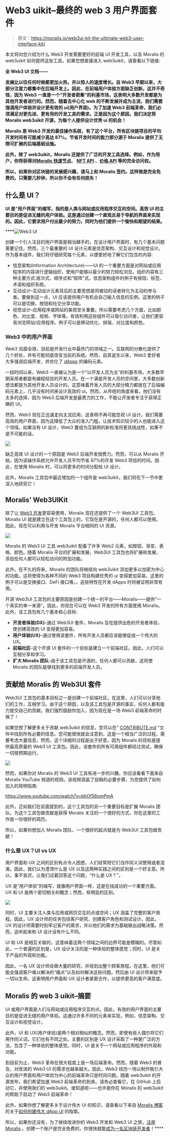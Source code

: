 # Web3 uikit–最终的 web 3 用户界面套件

> 原文：<https://moralis.io/web3ui-kit-the-ultimate-web3-user-interface-kit/>

本文将向您介绍为什么 Web3 开发需要更好的前端 UI 开发工具，以及 Moralis 的 web3uikit 如何提供这些工具。如果您想直接进入 web3uikit，请查看以下链接:

**全 Web3 UI 文档——**[](https://github.com/web3ui/web3uikit)

****发展比以往任何时候都更加火热，并以惊人的速度增长。自 Web3 早期以来，大部分注意力都集中在后端开发上。因此，在前端用户体验方面缺乏创新。这并不奇怪，因为 Web3 一直是一个“开发者密集”的利基市场，这表明大多数开发都是为其他开发者进行的。然而，随着去中心化 web 的不断发展并成为主流，我们需要强调用户体验并设计更有效的 ui(用户界面)。为了加速 Web3 前端革命，我们必须满足对更先进、更有用的开发工具的需求。正是因为这个原因，我们决定将 Moralis web3uikit 开源，为每个人提供设计优秀 ui 的机会！****

****Moralis 是 Web3 开发的最佳操作系统，有了这个平台，所有区块链项目的平均开发时间有可能减少高达 87%。节省开发时间的能力部分源于 Moralis 提供了无限可扩展的后端基础设施。****

****此外，除了 web3uikit，Moralis 还提供了广泛的开发工具选择。例如，作为用户，你将获得对[Moralis 快速节点](https://moralis.io/speedy-nodes/?utm_source=blog&utm_medium=post&utm_campaign=How%2520to%2520Build%2520Decentralized%2520Apps%2520%28dApps%29%2520Quickly%2520and%2520Easily)、 [NFT API](https://moralis.io/ultimate-nft-api-exploring-moralis-nft-api/) 、[价格 API](https://moralis.io/introducing-the-moralis-price-api/) 等的完全访问权。****

****所以，如果你对区块链的发展感兴趣，请马上和 Moralis 签约。这样做是完全免费的，只需要几秒钟，所以你不会有任何损失！****

## ****什么是 UI？****

****UI 是“用户界面”的缩写，指的是人类与网站或应用程序交互的空间。高效 UI 的主要目的是促进无缝的用户体验。这是通过创建一个直观且易于导航的界面来实现的。因此，它要求用户付出最少的努力，同时为他们提供一个愉快和期望的结果。****

****![Web3 UI](img/e305ca7ba5697098fbbe19bb35db8888.png)

创建一个引人注目的用户界面是相当棘手的，在设计用户界面时，有几个基本问题需要记住。然而，三个最重要的 UI 设计元素是信息架构、交互设计和视觉设计。作为基本组件，我们将仔细研究每个元素，以便更好地了解它们包含的内容:

*   信息架构(Information Architecture)——UI 的一个重要方面是对网站或应用程序的内容进行逻辑组织，使用户能够以最少的努力轻松浏览。组织内容有三种主要方式:层次式、顺序式和“矩阵”式。信息架构组件的例子有按钮、标签、术语和组织系统。
*   互动设计–互动设计元素背后的主要思想是将被动的读者转化为主动的参与者。要做到这一点，UI 应该提供用户有机会自己输入信息的实例。这里的例子可以是切换、按钮和社交分享功能。
*   视觉设计–应用程序或网站的美观至关重要。所以需要考虑几个方面，比如颜色、对比度、视频、字体等。有效利用这些组件可以吸引访问者，让他们更容易浏览网站/应用程序。例子可以是移动优化、排版、对比度和颜色。

### Web3 中的用户界面

Web3 风靡全球，目前是开发行业中最热门的领域之一。互联网的分散化提供了几个好处，并有可能彻底改变当前的系统。然而，自其诞生以来，Web3 爱好者大多强调后端开发，并优化了 [dApps](https://moralis.io/decentralized-applications-explained-what-are-dapps/) 的编码元素。

一段时间以来，Web3 一直被认为是一个“以开发人员为主”的利基市场，大多数早期采用者都是有编程经验的开发人员。在一个满是开发人员的空间里，大多数创新想法都是为其他开发人员设计的。这意味着开发人员的大部分精力都放在了后端编码元素上，几乎没有时间来设计高效的 ui。然而，从传统的角度来看，他们没有太多的选择，因为 Web3 后端开发是最费力的工作，不能让开发者专注于获得正确的 UI。

然而，Web3 现在正迅速走向主流应用，这表明不再可能忽视 UI 设计。我们需要高效的用户界面，因为这降低了大众的准入门槛，让技术知识较少的人也能进入这个领域。如果没有 UI 设计，Web3 要成为互联网的新标准将更具挑战性，如果不是不可能的话。

![](img/b48781519af16d962de57bbb062c33fe.png)

缺乏高效 UI 设计的一个原因是 Web3 后端开发很费力。然而，可以从 Moralis 开始，因为该操作系统允许开发人员平均节省 87%的开发 Web3 项目的时间。因此，在使用 Moralis 时，可以将更多的时间分配给 UI 设计。

此外，Moralis 工具包中最近增加的一个组件是 web3uikit，我们将在下一节中更深入地研究它！

## Moralis’ Web3UIKit

除了让 [Web3 开发](https://moralis.io/how-to-build-decentralized-apps-dapps-quickly-and-easily/)更容易使用，Moralis 现在还提供了一个 Web3UI 工具包。Moralis UI 就是建立在这个工具包上的，它现在是开源的，任何人都可以使用。因此，现在可以利用与开发 Moralis 平台相同的 UI 资源。

![](img/a10c510d422f69811f380f0df00edea2.png)

Moralis 的 Web3 UI 工具 web3uikit 配备了许多 Web2 元素，如按钮、渐变、表格、颜色。随着 Moralis 平台的扩展和发展，Web3UI 工具包也将扩展和发展，添加任何人都可以轻松访问的附加功能。

此外，在不久的将来，Moralis 的团队将继续向 web3uikit 添加更多以加密为中心的功能。这将使得为各种不同的 Web3 项目构建优秀的 ui 变得更加容易。这里的例子可以是交换接口、DeFi 接口等。，这些特性在开发 dApps 时将被证明非常有用。

开源 Web3UI 工具包的主要原因是创建一个统一的平台——Moralis——提供“一个真实的单一来源”。因此，你现在可以在 Web3 开发的所有方面使用 Moralis。此外，该工具包有几个基本核心目标:

*   **开发者体验(DX)**–通过 Web3UI 套件，Moralis 旨在提供出色的开发者体验，使创建高效的 UI 变得更加容易。
*   **用户体验(UX)**–通过使用该套件，所有开发人员都应该能够促成一个伟大的 UX。
*   **前端社区**–这个开源 UI 套件的一个目标是建立一个前端社区。因此，人们可以互相分享和学习。
*   **扩大 Moralis 团队**–由于该工具包是开源的，任何人都可以贡献，这将使 Moralis 的团队能够找到更多的前端开发人员。

## 贡献给 Moralis 的 Web3UI 套件

Web3UI 工具包的基本目标之一是创建一个前端社区。在这里，人们可以分享他们的工作，互相学习。由于这个原因，以及该工具包是开源的事实，任何人都有能力提交自己的贡献。我们强烈鼓励你加入，因为现在是一场 Web3 前端革命的时候了！

如果您想了解更多关于贡献 web3uikit 的信息，您可以在" [CONTRIBUTE.md](https://github.com/web3ui/web3uikit/blob/master/CONTRIBUTE.md) "文件中找到所有必要的信息。您可能很快就会注意到，这是一个相当广泛的过程，需要考虑大量信息。然而，这个详细的过程是出于好意，因为 Moralis 的目标是提供最高质量的 Web3 UI 工具包。因此，该套件的所有可用组件都经过测试，确保一切按预期运行。

![](img/c631f24e74a020ec17b32511a277819f.png)

然而，如果你对 Moralis 的 Web3 UI 工具有进一步的兴趣，你应该看看下面来自 Moralis YouTube 频道的视频。该视频涵盖了投稿的必要步骤，为您提供了如何加入的简明指南:

https://www.youtube.com/watch?v=bhOf56omPmA

此外，正如我们在前面提到的，这个工具包的另一个重要目标是扩展 Moralis 团队。为这个工具包做贡献是获得 Moralis 关注的一个很好的方式，你在这里的工作是一份很好的简历。

所以，如果你想加入 Moralis 团队，一个很好的起点就是为 Web3UI 工具包做贡献！

### 什么是 UX？UI vs UX

用户界面和 UX 之间的区别有点令人困惑，人们经常把它们当作同义词使用或者混淆。因此，我们认为澄清什么是 UX 以及这两种实践之间的区别是一个好主意。所以，事不宜迟，让我们试着回答这个问题，“什么是 UX？”。

UX 是“用户体验”的缩写，就像用户界面一样，这是在线成功的一个重要方面。UX 和 UI 是两个密切相关的概念；然而，有明显的区别。

![](img/1017174686fdaacab50ef00c4efae129.png)

同时，UI 主要关注人类与应用或网页交互的点或空间；UX 涵盖了完整的客户旅程。因此，UX 设计师的任务包括客户研究、创建客户角色和测试设计。因此，UX 的设计师需要时刻牢记客户的需求，并以他们的需求为基础做出战略决策。然而，这听起来和 UI 设计没有什么不同。

UI 和 UX 是相互关联的，这意味着这两个领域之间的边界可能是模糊的。尽管如此，一个普遍的区别是，UX 设计关注的是一种体验的整体感觉；同时，UI 是关于产品的外观和功能。

因此，一名 UX 设计师会做大量的研究，并规划出整个顾客旅程。在这里，他们可能会强调客户难以解决的“痛点”以及如何解决这些问题。然后由 UI 设计师来赋予一切以生命。这表明用户界面和 UX 设计者紧密合作，以提供更高的客户满意度。

## Moralis 的 web 3 uikit–摘要

UI 或用户界面是人们与网站或应用程序交互的点。因此，有效的用户界面的主要目的是促进无缝的用户体验。这通过许多不同的元素来实现，例如，信息架构、交互设计和视觉设计。

此外，UI 和 UX(用户体验)是两个相对相似的概念。然而，即使有些人偶尔将它们用作同义词，它们也有不同之处。主要的区别是 UX 设计采取了一种更广泛的方法，包含了一种体验的整体感觉。同时，UI 是关于一个网站或应用程序的外观和功能。

到目前为止，Web3 革命在很大程度上是一场后端革命。然而，随着 Web3 的普及，对改进的 Web3 UI 的需求也越来越大。因此，Web3 经历一场以制作吸引大众的用户界面和用户体验为中心的前端革命只是时间问题。随着 web3uikit 的开源发布，我们希望加速 Web3 前端革命的到来。请务必查看它，在 GitHub 上启动它，并使用我们的 web3uikit。谁知道呢——也许是你在 Moralis 的 web3uikit 的帮助下启动了 Web3 前端革命！

此外，如果你想了解更多关于设计伟大 UI 的知识，请查看以下来自 [Moralis 博客](https://moralis.io/blog/)的关于[如何创建伟大 dApp UI](https://moralis.io/web3-ui-how-to-create-a-great-dapp-ui/) 的指南。

所以，如果你还没有，为了继续改进你的 Web3 开发和 Web3 UI 之旅，[注册 Moralis](https://admin.moralis.io/register) 。创建一个账户是完全免费的，你很快就能[成为一名区块链开发者](https://moralis.io/how-to-become-a-blockchain-developer/)！****
